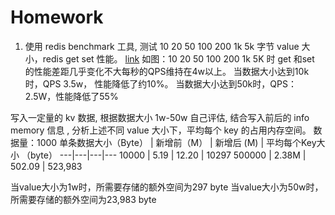 # Homework
1. 使用 redis benchmark 工具, 测试 10 20 50 100 200 1k 5k 字节 value 大小，redis get set 性能。
[link](./redis-benchmark.png)
如图：10 20 50 100 200 1k 5K 时 get 和set 的性能差距几乎变化不大每秒的QPS维持在4w以上。
当数据大小达到10k时，QPS 3.5w， 性能降低了约10%。
当数据大小达到50k时，QPS：2.5W，性能降低了55%

写入一定量的 kv 数据, 根据数据大小 1w-50w 自己评估, 结合写入前后的 info memory 信息 , 分析上述不同 value 大小下，平均每个 key 的占用内存空间。
数据量：1000
单条数据大小（Byte） | 新增前（M） | 新增后 (M) | 平均每个Key大小 （byte）
---|---|---|---
10000 | 5.19 | 12.20 | 10297
500000 | 2.38M | 502.09 | 523,983

当value大小为1w时，所需要存储的额外空间为297 byte
当value大小为50w时，所需要存储的额外空间为23,983 byte

